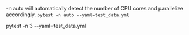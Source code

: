 -n auto will automatically detect the number of CPU cores and parallelize accordingly.
`pytest -n auto --yaml=test_data.yml` 

pytest -n 3 --yaml=test_data.yml 
